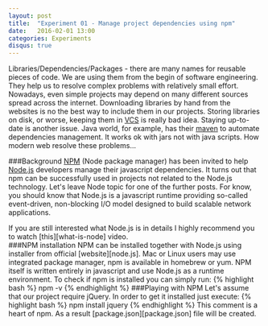 ```yaml
---
layout: post
title:  "Experiment 01 - Manage project dependencies using npm"
date:   2016-02-01 13:00
categories: Experiments
disqus: true
---
```

Libraries/Dependencies/Packages - there are many names for reusable pieces of code. We are using them from the begin of software engineering. They help us to resolve complex problems with relatively small effort. Nowadays, even simple projects may depend on many different sources spread across the internet. Downloading libraries by hand from the websites is no the best way to include them in our projects. Storing libraries on disk, or worse, keeping them in [VCS][vcs] is really bad idea. Staying up-to-date is another issue. Java world, for example, has their [maven][mvn] to automate dependencies management. It works ok with jars not with java scripts. How modern web resolve these problems...

###Background
[NPM][npm] (Node package manager) has been invited to help [Node.js][node.js] developers manage their javascript dependencies. It turns out that npm can be successfully used in projects not related to the Node.js technology. Let's leave Node topic for one of the further posts. For know, you should know that Node.js is a javascript runtime providing so-called event-driven, non-blocking I/O model designed to build scalable network applications.
<div class="tip">
If you are still interested what Node.js is in details I highly recommend you to watch [this][what-is-node] video.
</div>
###NPM installation
NPM can be installed together with Node.js using installer from official [website][node.js]. Mac or Linux users may use integrated package manager, npm is available in homebrew or yum. NPM itself is written entirely in javascript and use Node.js as a runtime environment. To check if npm is installed you can simply run:
{% highlight bash %}
npm -v
{% endhighlight %}
###Playing with NPM
Let's assume that our project require jQuery. In order to get it installed just execute:
{% highlight bash %}
npm install jquery
{% endhighlight %}
This comment is a heart of npm. As a result [package.json][package.json] file will be created.

[vcs]: https://en.wikipedia.org/wiki/Version_control
[npm]: https://www.npmjs.com/
[mvn]: https://maven.apache.org/
[package.json]: https://docs.npmjs.com/files/package.json
[node.js]: https://nodejs.org
[what-is-node]:https://www.youtube.com/watch?v=GJmFG4ffJZU
